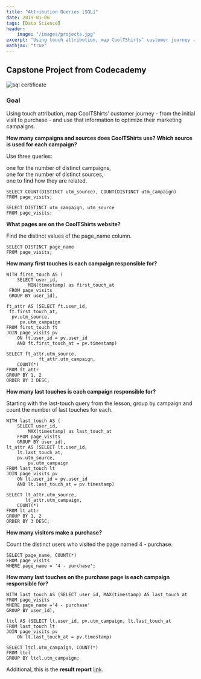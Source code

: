 ```yaml
---
title: "Attribution Queries [SQL]"
date: 2019-01-06
tags: [Data Science]
header:
    image: "/images/projects.jpg"
excerpt: "Using touch attribution, map CoolTShirts’ customer journey - from the initial visit to purchase - and use that information to optimize their marketing campaigns."
mathjax: "true"
---
```


## Capstone Project from Codecademy
<img src="{{ site.url }}{{ site.baseurl }}/images/sqlcert.JPG" alt="sql certificate">

### Goal
Using touch attribution, map CoolTShirts’ customer journey - from the initial visit to purchase - and use that information to optimize their marketing campaigns.


**How many campaigns and sources does CoolTShirts use? Which source is used for each campaign?**

Use three queries:

one for the number of distinct campaigns,<br>
one for the number of distinct sources,<br>
one to find how they are related.


    SELECT COUNT(DISTINCT utm_source), COUNT(DISTINCT utm_campaign)
    FROM page_visits;

    SELECT DISTINCT utm_campaign, utm_source
    FROM page_visits;


**What pages are on the CoolTShirts website?**

Find the distinct values of the page_name column.


    SELECT DISTINCT page_name
    FROM page_visits;


**How many first touches is each campaign responsible for?**


    WITH first_touch AS (
        SELECT user_id,
            MIN(timestamp) as first_touch_at
     FROM page_visits
     GROUP BY user_id),

    ft_attr AS (SELECT ft.user_id,
     ft.first_touch_at,
      pv.utm_source,
         pv.utm_campaign
    FROM first_touch ft
    JOIN page_visits pv
        ON ft.user_id = pv.user_id
        AND ft.first_touch_at = pv.timestamp)
   
    SELECT ft_attr.utm_source,
	    		ft_attr.utm_campaign,
        COUNT(*)
    FROM ft_attr
    GROUP BY 1, 2
    ORDER BY 3 DESC;


**How many last touches is each campaign responsible for?**

Starting with the last-touch query from the lesson, group by campaign and count the number of last touches for each.


    WITH last_touch AS (
        SELECT user_id,
            MAX(timestamp) as last_touch_at
        FROM page_visits
        GROUP BY user_id),
    lt_attr AS (SELECT lt.user_id,
        lt.last_touch_at,
        pv.utm_source,
            pv.utm_campaign
    FROM last_touch lt
    JOIN page_visits pv
        ON lt.user_id = pv.user_id
        AND lt.last_touch_at = pv.timestamp)
    
    SELECT lt_attr.utm_source,
           lt_attr.utm_campaign,
        COUNT(*)
    FROM lt_attr
    GROUP BY 1, 2
    ORDER BY 3 DESC;


**How many visitors make a purchase?**

Count the distinct users who visited the page named 4 - purchase.


    SELECT page_name, COUNT(*)
    FROM page_visits
    WHERE page_name = '4 - purchase';


**How many last touches on the purchase page is each campaign responsible for?**


    WITH last_touch AS (SELECT user_id, MAX(timestamp) AS last_touch_at
    FROM page_visits
    WHERE page_name ='4 - purchase'
    GROUP BY user_id),

    ltcl AS (SELECT lt.user_id, pv.utm_campaign, lt.last_touch_at
    FROM last_touch lt
    JOIN page_visits pv
    	ON lt.last_touch_at = pv.timestamp)
  
    SELECT ltcl.utm_campaign, COUNT(*)
    FROM ltcl
    GROUP BY ltcl.utm_campaign;

Additional, this is the **result report** [link](https://github.com/limdata/sql-scratch-capstone-turn-in/blob/master/codecademy/capstone%20project.pdf).


